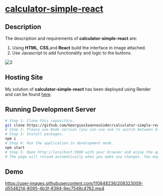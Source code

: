 # [calculator-simple-react](https://calculator-simple-react.onrender.com)

## Description
The description and requirements of **calculator-simple-react** are:

1. Using **HTML**, **CSS**,and **React** build the interface in image attached.
2. Use Javascript to add functionality and logic to the buttons.

![2](https://user-images.githubusercontent.com/110848236/198022170-1628e593-1364-4c24-a6ce-b0c67629a33f.jpg)

## Hosting Site
My solution of **calculator-simple-react** has been deployed using Render and can be found [here](https://calculator-simple-react.onrender.com).

## Running Development Server

```bash
# Step 1: Clone this repository.
git clone https://github.com/GeorgiosIoannouCoder/calculator-simple-react.git
# Step 2: Please use Node version (you can use nvm to switch between different node versions): v18.12.1
# Step 3: Install packages.
npm i
# Step 4: Run the application in development mode.
npm start
# Step 5: Open http://localhost:3000 with your browser and enjoy the application.\
# The page will reload automatically when you make any changes. You may also see any lint errors in the console.
```

## Demo
https://user-images.githubusercontent.com/110848236/208323009-d5548214-8095-4b3f-8394-9ec7548c4762.mp4
